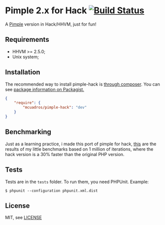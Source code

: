 Pimple 2.x for Hack [![Build Status](https://travis-ci.org/mcuadros/pimple-hack.png?branch=master)](https://travis-ci.org/mcuadros/pimple-hack)
==============================

A [Pimple](https://github.com/fabpot/Pimple) version in Hack/HHVM, just for fun! 

Requirements
------------

* HHVM >= 2.5.0;
* Unix system;


Installation
------------

The recommended way to install pimple-hack is [through composer](http://getcomposer.org).
You can see [package information on Packagist.](https://packagist.org/packages/mcuadros/pimple-hack)

```JSON
{
    "require": {
        "mcuadros/pimple-hack": "dev"
    }
}
```


Benchmarking
---------

Just as a learning practice, i made this port of pimple for hack, [this](https://gist.github.com/mcuadros/10937820) are the results of my little benchmarks based on 1 million of iterations, where the hack version is a 30% faster than the original PHP version.


Tests
-----

Tests are in the `tests` folder.
To run them, you need PHPUnit.
Example:

    $ phpunit --configuration phpunit.xml.dist


License
-------

MIT, see [LICENSE](LICENSE)
